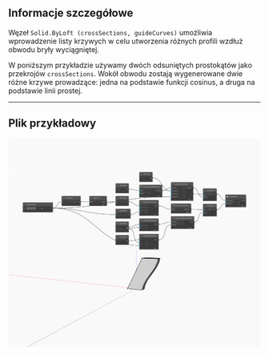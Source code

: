 <!--- Autodesk.DesignScript.Geometry.Solid.ByLoft(crossSections, guideCurves) --->
<!--- L2FVRQ5TN5PVLYNQW2GAMUC7ERMJJMQS7TSOYXVL75IED5KQPCPQ --->
## Informacje szczegółowe
Węzeł `Solid.ByLoft (crossSections, guideCurves)` umożliwia wprowadzenie listy krzywych w celu utworzenia różnych profili wzdłuż obwodu bryły wyciągniętej.

W poniższym przykładzie używamy dwóch odsuniętych prostokątów jako przekrojów `crossSections`. Wokół obwodu zostają wygenerowane dwie różne krzywe prowadzące: jedna na podstawie funkcji cosinus, a druga na podstawie linii prostej.

___
## Plik przykładowy

![ByLoft (crossSections, guideCurves)](./L2FVRQ5TN5PVLYNQW2GAMUC7ERMJJMQS7TSOYXVL75IED5KQPCPQ_img.jpg)


